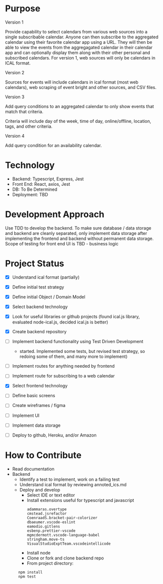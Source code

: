 # Purpose

Version 1

Provide capability to select calendars from various web sources into a single subscribable calendar. Anyone can then subscribe to the aggregated calendar using their favorite calendar app using a URL. They will then be able to view the events from the aggregagated calendar in their calendar app and can optionally display them along with their other personal and subscribed calendars. For version 1, web sources will only be calendars in ICAL format.

Version 2

Sources for events will include calendars in ical format (most web calendars), web scraping of event bright and other sources, and CSV files.

Version 3

Add query conditions to an aggregated calendar to only show events that match that criteria.

Criteria will include day of the week, time of day, online/offline, location, tags, and other criteria.

Version 4

Add query condition for an availability calendar.

# Technology

- Backend: Typescript, Express, Jest
- Front End: React, axios, Jest
- DB: To Be Determined
- Deployment: TBD

# Development Approach

Use TDD to develop the backend. To make sure database / data storage and backend are cleanly separated, only implement data storage after implementing the frontend and backend without permanent data storage. Scope of testing for front end UI is TBD - business logic

# Project Status

- [x] Understand ical format (partially)

- [x] Define initial test strategy
- [x] Define initial Object / Domain Model
- [x] Select backend technology
- [x] Look for useful libraries or github projects (found ical.js library, evaluated node-ical.js, decided ical.js is better)
- [x] Create backend repository
- [ ] Implement backend functionality using Test Driven Development
  - started. Implemented some tests, but revised test strategy, so redoing some of them, and many more to implement)
- [ ] Implement routes for anything needed by frontend
- [ ] Implement route for subscribing to a web calendar

- [x] Select frontend technology
- [ ] Define basic screens
- [ ] Create wireframes / figma
- [ ] Implement UI

- [ ] Implement data storage

- [ ] Deploy to github, Heroku, and/or Amazon

# How to Contribute

- Read documentation
- Backend
  - Identify a test to implement, work on a failing test
  - Understand ical format by reviewing annoted_ics.md
  - Deploy and develop
    - Select IDE or text editor
    - Install extensions useful for typescript and javascript
      ```
      adammaras.overtype
      cmstead.jsrefactor
      CoenraadS.bracket-pair-colorizer
      dbaeumer.vscode-eslint
      eamodio.gitlens
      esbenp.prettier-vscode
      mgmcdermott.vscode-language-babel
      stringham.move-ts
      VisualStudioExptTeam.vscodeintellicode
      ```
    - Install node
    - Clone or fork and clone backend repo
    - From project directory:

```
      npm install
      npm test
```
